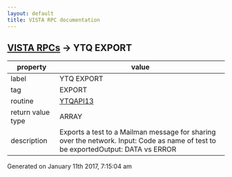 ```yaml
---
layout: default
title: VISTA RPC documentation
---
```




## [VISTA RPCs](TableOfContent.md) &#8594; YTQ EXPORT 

 property | value 
--- | --- 
 label | YTQ EXPORT
 tag | EXPORT
 routine | [YTQAPI13](http://code.osehra.org/dox/Routine_YTQAPI13_source.html)
 return value type | ARRAY
 description | Exports a test to a Mailman message for sharing over the network. Input: Code as name of test to be exportedOutput: DATA vs ERROR




 Generated on January 11th 2017, 7:15:04 am